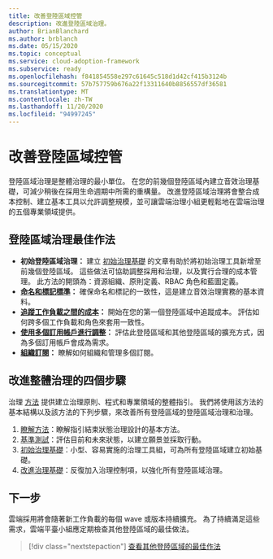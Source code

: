 ```yaml
---
title: 改善登陸區域控管
description: 改進登陸區域治理。
author: BrianBlanchard
ms.author: brblanch
ms.date: 05/15/2020
ms.topic: conceptual
ms.service: cloud-adoption-framework
ms.subservice: ready
ms.openlocfilehash: f841854558e297c61645c518d1d42cf415b3124b
ms.sourcegitcommit: 57b757759b676a22f13311640b8856557df36581
ms.translationtype: MT
ms.contentlocale: zh-TW
ms.lasthandoff: 11/20/2020
ms.locfileid: "94997245"
---
```

# <a name="improve-landing-zone-governance"></a>改善登陸區域控管

登陸區域治理是整體治理的最小單位。 在您的前幾個登陸區域內建立音效治理基礎，可減少稍後在採用生命週期中所需的重構量。 改進登陸區域治理將會整合成本控制、建立基本工具以允許調整規模，並可讓雲端治理小組更輕鬆地在雲端治理的五個專業領域提供。

## <a name="landing-zone-governance-best-practices"></a>登陸區域治理最佳作法

- **初始登陸區域治理：** 建立 [初始治理基礎](../../govern/guides/complex/index.md) 的文章有助於將初始治理工具新增至前幾個登陸區域。 這些做法可協助調整採用和治理，以及實行合理的成本管理。 此方法的開頭為：資源組織、原則定義、RBAC 角色和藍圖定義。
- **[命名和標記標準](../azure-best-practices/naming-and-tagging.md)：** 確保命名和標記的一致性，這是建立音效治理實務的基本資料。
- **[追蹤工作負載之間的成本](../azure-best-practices/track-costs.md)：** 開始在您的第一個登陸區域中追蹤成本。 評估如何跨多個工作負載和角色來套用一致性。
- **[使用多個訂用帳戶進行調整](../azure-best-practices/scale-subscriptions.md)：** 評估此登陸區域和其他登陸區域的擴充方式，因為多個訂用帳戶會成為需求。
- **[組織訂閱](../azure-best-practices/organize-subscriptions.md)：** 瞭解如何組織和管理多個訂閱。

## <a name="four-steps-to-improve-overall-governance"></a>改進整體治理的四個步驟

治理 [方法](../../govern/index.md) 提供建立治理原則、程式和專業領域的整體指引。 我們將使用該方法的基本結構以及該方法的下列步驟，來改善所有登陸區域的登陸區域治理和治理。

1. [瞭解方法](../../govern/methodology.md)：瞭解指引結束狀態治理設計的基本方法。
2. [基準測試](../../govern/benchmark.md)：評估目前和未來狀態，以建立願景並採取行動。
3. [初始治理基礎](../../govern/initial-foundation.md)：小型、容易實施的治理工具組，可為所有登陸區域建立初始基礎。
4. [改進治理基礎](../../govern/foundation-improvements.md)：反復加入治理控制項，以強化所有登陸區域治理。

## <a name="next-steps"></a>下一步

雲端採用將會隨著新工作負載的每個 wave 或版本持續擴充。 為了持續滿足這些需求，雲端平臺小組應定期檢查其他登陸區域的最佳做法。

> [!div class="nextstepaction"]
> [查看其他登陸區域的最佳作法](../azure-best-practices/index.md)
